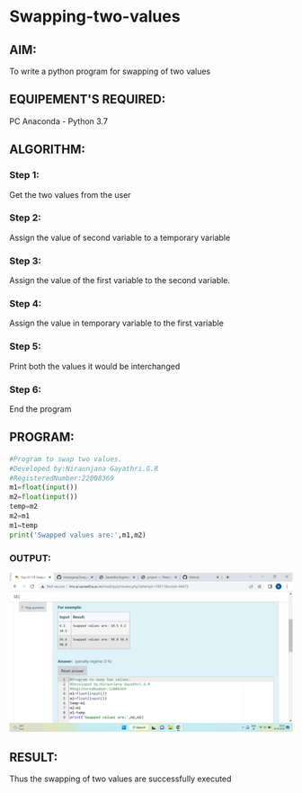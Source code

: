 # Swapping-two-values
## AIM:
To write a python program for swapping of two values
## EQUIPEMENT'S REQUIRED: 
PC
Anaconda - Python 3.7
## ALGORITHM: 
### Step 1:
Get the two values from the user
### Step 2: 
Assign the value of second variable to a temporary variable 
### Step 3: 
Assign the value of the first variable to the second variable.
### Step 4:  
Assign the value in temporary variable to the first variable
### Step 5: 
Print both the values it would be interchanged
### Step 6: 
End the program

## PROGRAM:
```python
#Program to swap two values.
#Developed by:Niraunjana Gayathri.G.R
#RegisteredNumber:22008369
m1=float(input())
m2=float(input())
temp=m2
m2=m1
m1=temp
print('Swapped values are:',m1,m2)
```
### OUTPUT:
![OUTPUT](./images/exp01py.png)

## RESULT:
Thus the swapping of two values are successfully executed



